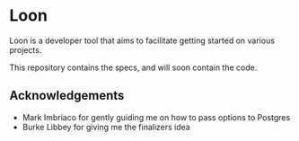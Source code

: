 # Loon

Loon is a developer tool that aims to facilitate getting started on various projects.

This repository contains the specs, and will soon contain the code.

## Acknowledgements

* Mark Imbriaco for gently guiding me on how to pass options to Postgres
* Burke Libbey for giving me the finalizers idea
